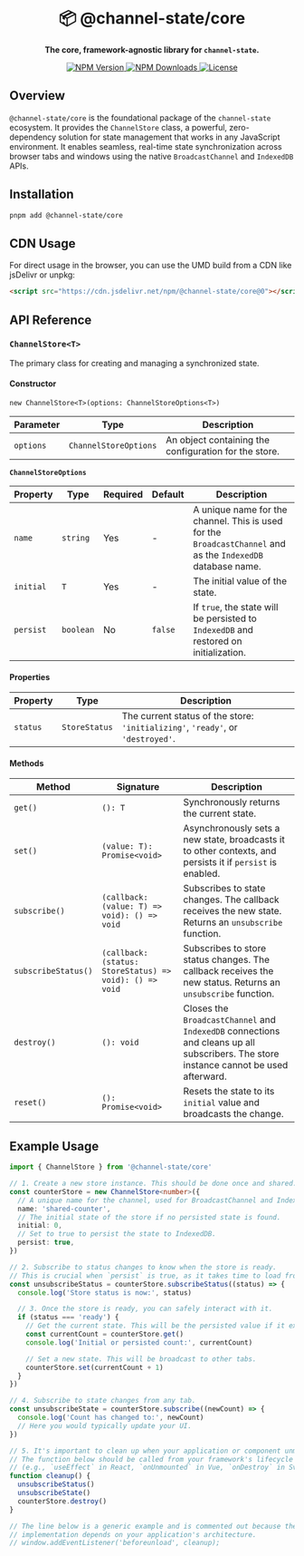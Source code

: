<h1 align="center">📦 @channel-state/core</h1>

<p align="center">
  <strong>The core, framework-agnostic library for <code>channel-state</code>.</strong>
</p>

<p align="center">
  <a href="https://www.npmjs.com/package/@channel-state/core">
    <img src="https://img.shields.io/npm/v/@channel-state/core.svg" alt="NPM Version" />
  </a>
  <a href="https://www.npmjs.com/package/@channel-state/core">
    <img src="https://img.shields.io/npm/dm/@channel-state/core.svg" alt="NPM Downloads" />
  </a>
  <a href="https://github.com/ronny1020/channel-state/blob/main/packages/core/LICENSE">
    <img src="https://img.shields.io/npm/l/@channel-state/core?label=license&color=blue" alt="License" />
  </a>
</p>

## Overview

`@channel-state/core` is the foundational package of the `channel-state` ecosystem. It provides the `ChannelStore` class, a powerful, zero-dependency solution for state management that works in any JavaScript environment. It enables seamless, real-time state synchronization across browser tabs and windows using the native `BroadcastChannel` and `IndexedDB` APIs.

## Installation

```bash
pnpm add @channel-state/core
```

## CDN Usage

For direct usage in the browser, you can use the UMD build from a CDN like jsDelivr or unpkg:

```html
<script src="https://cdn.jsdelivr.net/npm/@channel-state/core@0"></script>
```

## API Reference

### `ChannelStore<T>`

The primary class for creating and managing a synchronized state.

#### Constructor

`new ChannelStore<T>(options: ChannelStoreOptions<T>)`

| Parameter | Type                  | Description                                           |
| --------- | --------------------- | ----------------------------------------------------- |
| `options` | `ChannelStoreOptions` | An object containing the configuration for the store. |

**`ChannelStoreOptions`**

| Property  | Type      | Required | Default | Description                                                                                                  |
| --------- | --------- | -------- | ------- | ------------------------------------------------------------------------------------------------------------ |
| `name`    | `string`  | Yes      | -       | A unique name for the channel. This is used for the `BroadcastChannel` and as the `IndexedDB` database name. |
| `initial` | `T`       | Yes      | -       | The initial value of the state.                                                                              |
| `persist` | `boolean` | No       | `false` | If `true`, the state will be persisted to `IndexedDB` and restored on initialization.                        |

#### Properties

| Property | Type          | Description                                                                     |
| -------- | ------------- | ------------------------------------------------------------------------------- |
| `status` | `StoreStatus` | The current status of the store: `'initializing'`, `'ready'`, or `'destroyed'`. |

#### Methods

| Method              | Signature                                               | Description                                                                                                                           |
| ------------------- | ------------------------------------------------------- | ------------------------------------------------------------------------------------------------------------------------------------- |
| `get()`             | `(): T`                                                 | Synchronously returns the current state.                                                                                              |
| `set()`             | `(value: T): Promise<void>`                             | Asynchronously sets a new state, broadcasts it to other contexts, and persists it if `persist` is enabled.                            |
| `subscribe()`       | `(callback: (value: T) => void): () => void`            | Subscribes to state changes. The callback receives the new state. Returns an `unsubscribe` function.                                  |
| `subscribeStatus()` | `(callback: (status: StoreStatus) => void): () => void` | Subscribes to store status changes. The callback receives the new status. Returns an `unsubscribe` function.                          |
| `destroy()`         | `(): void`                                              | Closes the `BroadcastChannel` and `IndexedDB` connections and cleans up all subscribers. The store instance cannot be used afterward. |
| `reset()`           | `(): Promise<void>`                                     | Resets the state to its `initial` value and broadcasts the change.                                                                    |

## Example Usage

```typescript
import { ChannelStore } from '@channel-state/core'

// 1. Create a new store instance. This should be done once and shared.
const counterStore = new ChannelStore<number>({
  // A unique name for the channel, used for BroadcastChannel and IndexedDB.
  name: 'shared-counter',
  // The initial state of the store if no persisted state is found.
  initial: 0,
  // Set to true to persist the state to IndexedDB.
  persist: true,
})

// 2. Subscribe to status changes to know when the store is ready.
// This is crucial when `persist` is true, as it takes time to load from IndexedDB.
const unsubscribeStatus = counterStore.subscribeStatus((status) => {
  console.log('Store status is now:', status)

  // 3. Once the store is ready, you can safely interact with it.
  if (status === 'ready') {
    // Get the current state. This will be the persisted value if it exists.
    const currentCount = counterStore.get()
    console.log('Initial or persisted count:', currentCount)

    // Set a new state. This will be broadcast to other tabs.
    counterStore.set(currentCount + 1)
  }
})

// 4. Subscribe to state changes from any tab.
const unsubscribeState = counterStore.subscribe((newCount) => {
  console.log('Count has changed to:', newCount)
  // Here you would typically update your UI.
})

// 5. It's important to clean up when your application or component unmounts.
// The function below should be called from your framework's lifecycle hook
// (e.g., `useEffect` in React, `onUnmounted` in Vue, `onDestroy` in Svelte).
function cleanup() {
  unsubscribeStatus()
  unsubscribeState()
  counterStore.destroy()
}

// The line below is a generic example and is commented out because the specific
// implementation depends on your application's architecture.
// window.addEventListener('beforeunload', cleanup);
```
